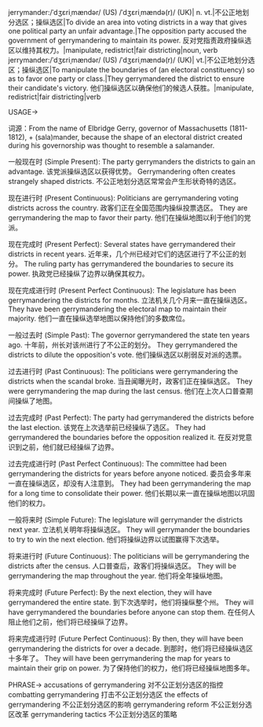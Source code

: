 jerrymander:/ˈdʒɛriˌmændər/ (US) /ˈdʒɛriˌmændə(r)/ (UK)| n. vt.|不公正地划分选区；操纵选区|To divide an area into voting districts in a way that gives one political party an unfair advantage.|The opposition party accused the government of gerrymandering to maintain its power. 反对党指责政府操纵选区以维持其权力。|manipulate, redistrict|fair districting|noun, verb
jerrymander:/ˈdʒɛriˌmændər/ (US) /ˈdʒɛriˌmændə(r)/ (UK)| vt.|不公正地划分选区；操纵选区|To manipulate the boundaries of (an electoral constituency) so as to favor one party or class.|They gerrymandered the district to ensure their candidate's victory. 他们操纵选区以确保他们的候选人获胜。|manipulate, redistrict|fair districting|verb


USAGE->

词源：From the name of Elbridge Gerry, governor of Massachusetts (1811-1812), + (sala)mander, because the shape of an electoral district created during his governorship was thought to resemble a salamander.

一般现在时 (Simple Present):
The party gerrymanders the districts to gain an advantage.  该党派操纵选区以获得优势。
Gerrymandering often creates strangely shaped districts.  不公正地划分选区常常会产生形状奇特的选区。

现在进行时 (Present Continuous):
Politicians are gerrymandering voting districts across the country.  政客们正在全国范围内操纵投票选区。
They are gerrymandering the map to favor their party. 他们在操纵地图以利于他们的党派。

现在完成时 (Present Perfect):
Several states have gerrymandered their districts in recent years.  近年来，几个州已经对它们的选区进行了不公正的划分。
The ruling party has gerrymandered the boundaries to secure its power. 执政党已经操纵了边界以确保其权力。

现在完成进行时 (Present Perfect Continuous):
The legislature has been gerrymandering the districts for months.  立法机关几个月来一直在操纵选区。
They have been gerrymandering the electoral map to maintain their majority.  他们一直在操纵选举地图以保持他们的多数席位。

一般过去时 (Simple Past):
The governor gerrymandered the state ten years ago.  十年前，州长对该州进行了不公正的划分。
They gerrymandered the districts to dilute the opposition's vote. 他们操纵选区以削弱反对派的选票。

过去进行时 (Past Continuous):
The politicians were gerrymandering the districts when the scandal broke.  当丑闻曝光时，政客们正在操纵选区。
They were gerrymandering the map during the last census.  他们在上次人口普查期间操纵了地图。

过去完成时 (Past Perfect):
The party had gerrymandered the districts before the last election.  该党在上次选举前已经操纵了选区。
They had gerrymandered the boundaries before the opposition realized it.  在反对党意识到之前，他们就已经操纵了边界。

过去完成进行时 (Past Perfect Continuous):
The committee had been gerrymandering the districts for years before anyone noticed.  委员会多年来一直在操纵选区，却没有人注意到。
They had been gerrymandering the map for a long time to consolidate their power.  他们长期以来一直在操纵地图以巩固他们的权力。

一般将来时 (Simple Future):
The legislature will gerrymander the districts next year.  立法机关明年将操纵选区。
They will gerrymander the boundaries to try to win the next election.  他们将操纵边界以试图赢得下次选举。

将来进行时 (Future Continuous):
The politicians will be gerrymandering the districts after the census.  人口普查后，政客们将操纵选区。
They will be gerrymandering the map throughout the year.  他们将全年操纵地图。

将来完成时 (Future Perfect):
By the next election, they will have gerrymandered the entire state.  到下次选举时，他们将操纵整个州。
They will have gerrymandered the boundaries before anyone can stop them.  在任何人阻止他们之前，他们将已经操纵了边界。

将来完成进行时 (Future Perfect Continuous):
By then, they will have been gerrymandering the districts for over a decade.  到那时，他们将已经操纵选区十多年了。
They will have been gerrymandering the map for years to maintain their grip on power.  为了保持他们的权力，他们将已经操纵地图多年。


PHRASE->
accusations of gerrymandering  对不公正划分选区的指控
combatting gerrymandering  打击不公正划分选区
the effects of gerrymandering  不公正划分选区的影响
gerrymandering reform  不公正划分选区改革
gerrymandering tactics  不公正划分选区的策略


